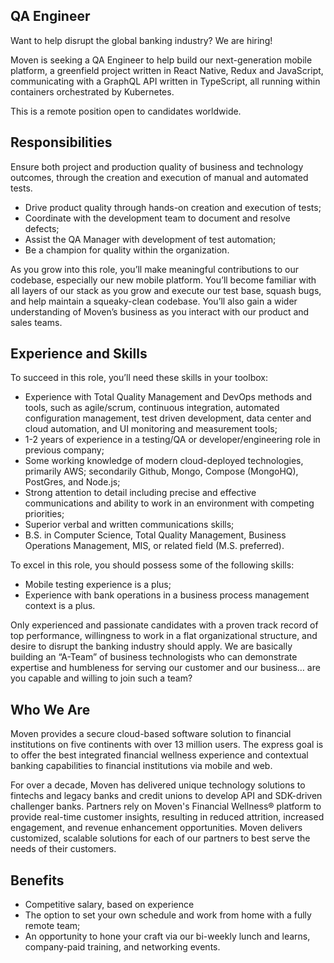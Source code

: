 ## QA Engineer

Want to help disrupt the global banking industry? We are hiring!

Moven is seeking a QA Engineer to help build our next-generation mobile platform, a greenfield project written in React Native, Redux and JavaScript, communicating with a GraphQL API written in TypeScript, all running within containers orchestrated by Kubernetes.

This is a remote position open to candidates worldwide.

## Responsibilities

Ensure both project and production quality of business and technology outcomes, through the creation and execution of manual and automated tests.

* Drive product quality through hands-on creation and execution of tests;
* Coordinate with the development team to document and resolve defects;
* Assist the QA Manager with development of test automation;
* Be a champion for quality within the organization.

As you grow into this role, you’ll make meaningful contributions to our codebase, especially our new mobile platform. You’ll become familiar with all layers of our stack as you grow and execute our test base, squash bugs, and help maintain a squeaky-clean codebase. You’ll also gain a wider understanding of Moven’s business as you interact with our product and sales teams.

## Experience and Skills

To succeed in this role, you’ll need these skills in your toolbox:

* Experience with Total Quality Management and DevOps methods and tools, such as agile/scrum, continuous integration, automated configuration management, test driven development, data center and cloud automation, and UI monitoring and measurement tools;
* 1-2 years of experience in a testing/QA or developer/engineering role in previous company;
* Some working knowledge of modern cloud-deployed technologies, primarily AWS; secondarily Github, Mongo, Compose (MongoHQ), PostGres, and Node.js;
* Strong attention to detail including precise and effective communications and ability to work in an environment with competing priorities;
* Superior verbal and written communications skills;
* B.S. in Computer Science, Total Quality Management, Business Operations Management, MIS, or related field (M.S. preferred).


To excel in this role, you should possess some of the following skills:

* Mobile testing experience is a plus;
* Experience with bank operations in a business process management context is a plus.

Only experienced and passionate candidates with a proven track record of top performance, willingness to work in a flat organizational structure, and desire to disrupt the banking industry should apply. We are basically building an “A-Team” of business technologists who can demonstrate expertise and humbleness for serving our customer and our business… are you capable and willing to join such a team?

## Who We Are

Moven provides a secure cloud-based software solution to financial institutions on five continents with over 13 million users. The express goal is to offer the best integrated financial wellness experience and  contextual banking capabilities to financial institutions via mobile and web.

For over a decade, Moven has delivered unique technology solutions to fintechs and legacy banks and credit unions to develop API and SDK-driven challenger banks. Partners rely on Moven's Financial Wellness® platform to provide real-time customer insights, resulting in reduced attrition, increased engagement, and revenue enhancement opportunities. Moven delivers customized, scalable solutions for each of our partners to best serve the needs of their customers.

## Benefits

* Competitive salary, based on experience
* The option to set your own schedule and work from home with a fully remote team;
* An opportunity to hone your craft via our bi-weekly lunch and learns, company-paid training, and networking events.
